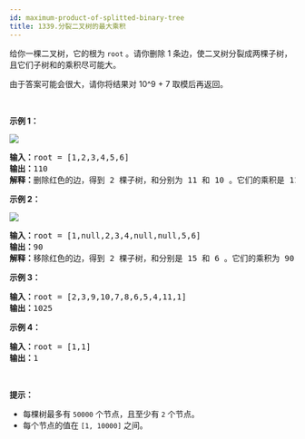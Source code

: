 ```yaml
---
id: maximum-product-of-splitted-binary-tree
title: 1339.分裂二叉树的最大乘积
---
```

给你一棵二叉树，它的根为 <code>root</code> 。请你删除 1 条边，使二叉树分裂成两棵子树，且它们子树和的乘积尽可能大。

由于答案可能会很大，请你将结果对 10^9 + 7 取模后再返回。

 

**示例 1：**

**![](https://assets.leetcode-cn.com/aliyun-lc-upload/uploads/2020/02/02/sample_1_1699.png)**


<pre><strong>输入：</strong>root = [1,2,3,4,5,6]<br/><strong>输出：</strong>110<br/><strong>解释：</strong>删除红色的边，得到 2 棵子树，和分别为 11 和 10 。它们的乘积是 110 （11*10）<br/></pre>

**示例 2：**

![](https://assets.leetcode-cn.com/aliyun-lc-upload/uploads/2020/02/02/sample_2_1699.png)


<pre><strong>输入：</strong>root = [1,null,2,3,4,null,null,5,6]<br/><strong>输出：</strong>90<br/><strong>解释：</strong>移除红色的边，得到 2 棵子树，和分别是 15 和 6 。它们的乘积为 90 （15*6）<br/></pre>

**示例 3：**


<pre><strong>输入：</strong>root = [2,3,9,10,7,8,6,5,4,11,1]<br/><strong>输出：</strong>1025<br/></pre>

**示例 4：**


<pre><strong>输入：</strong>root = [1,1]<br/><strong>输出：</strong>1<br/></pre>

 

**提示：**


- 每棵树最多有 <code>50000</code> 个节点，且至少有 <code>2</code> 个节点。
- 每个节点的值在 <code>[1, 10000]</code> 之间。

